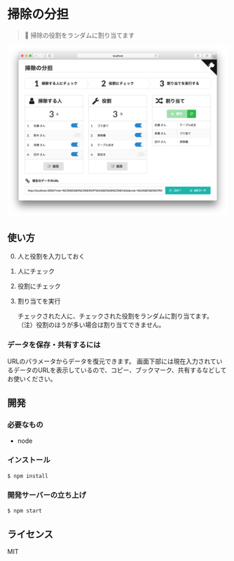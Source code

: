 掃除の分担
====
> :twisted_rightwards_arrows: 掃除の役割をランダムに割り当てます

![screenshot](screenshot.png)

使い方
----
0. 人と役割を入力しておく

1. 人にチェック

2. 役割にチェック

3. 割り当てを実行

    チェックされた人に、チェックされた役割をランダムに割り当てます。  
    （注）役割のほうが多い場合は割り当てできません。

### データを保存・共有するには
URLのパラメータからデータを復元できます。
画面下部には現在入力されているデータのURLを表示しているので、コピー、ブックマーク、共有するなどしてお使いください。


開発
----

### 必要なもの
- node

### インストール
```
$ npm install
```

### 開発サーバーの立ち上げ
```
$ npm start
```


ライセンス
----
MIT
